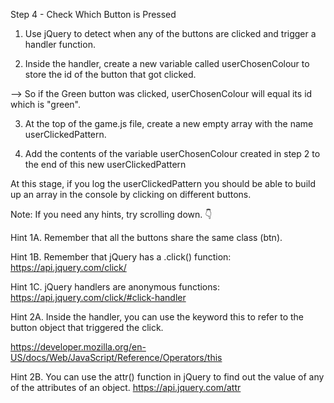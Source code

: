 Step 4 - Check Which Button is Pressed
1. Use jQuery to detect when any of the buttons are clicked and trigger a handler function.

2. Inside the handler, create a new variable called userChosenColour to store the id of the button that got clicked.

--> So if the Green button was clicked, userChosenColour will equal its id which is "green".


3. At the top of the game.js file, create a new empty array with the name userClickedPattern.

4. Add the contents of the variable userChosenColour created in step 2 to the end of this new userClickedPattern

At this stage, if you log the userClickedPattern you should be able to build up an array in the console by clicking on different buttons.


Note: If you need any hints, try scrolling down. 👇



































Hint 1A. Remember that all the buttons share the same class (btn).

Hint 1B. Remember that jQuery has a .click() function: https://api.jquery.com/click/

Hint 1C. jQuery handlers are anonymous functions: https://api.jquery.com/click/#click-handler

Hint 2A. Inside the handler, you can use the keyword this to refer to the button object that triggered the click.

https://developer.mozilla.org/en-US/docs/Web/JavaScript/Reference/Operators/this

Hint 2B. You can use the attr() function in jQuery to find out the value of any of the attributes of an object. https://api.jquery.com/attr


